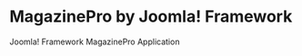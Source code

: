 MagazinePro by Joomla! Framework
================================

Joomla! Framework MagazinePro Application
